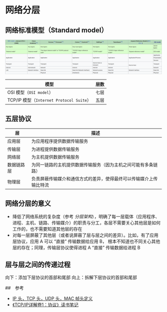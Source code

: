 # 网络分层

## 网络标准模型（Standard model）

![层面与层数](.images/network-model.png)

| 模型                                     | 层数 |
| ---------------------------------------- | ---- |
| OSI 模型（`OSI model`）                  | 七层 |
| TCP/IP 模型（`Internet Protocol Suite`） | 五层 |

## 五层协议

| 层         | 描述                                                               |
| ---------- | ------------------------------------------------------------------ |
| 应用层     | 为应用程序提供数据传输服务                                         |
| 传输层     | 为进程提供数据传输服务                                             |
| 网络层     | 为主机提供数据传输服务                                             |
| 数据链路层 | 为同一链路的主机提供数据传输服务（因为主机之间可能有多条链路）     |
| 物理层     | 负责屏蔽传输媒介和通信方式的差异，使得最终可以传输媒介上传输比特流 |

## 网络分层的意义

* 降低了网络系统的复杂度（参考 _分层架构_），明确了每一层载体（应用程序、进程、主机、链路、传输媒介）的职责与分工，各层不需要关心其他层是如何工作的，也不需要知道其他层的存在
* 对每一层屏蔽了其他层（或者说屏蔽了层与层之间的差异）。比如，有了应用层协议，应用 A 可以 “直接” 传输数据给应用 B， 根本不知道也不同关心其他层的存在；同理，传输层协议使得进程 A “直接” 传输数据给进程 B

## 层与层之间的传递过程

向下：添加下层协议的首部和尾部
向上：拆解下层协议的首部和尾部

##　参考

* [IP 头，TCP 头，UDP 头，MAC 帧头定义](https://www.cnblogs.com/li-hao/archive/2011/12/07/2279912.html)
* [《TCP/IP详解卷1：协议》读书笔记](https://www.cnblogs.com/mengwang024/p/4442370.html)